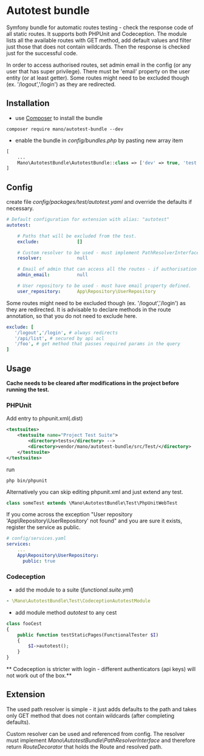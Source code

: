# Autotest bundle

Symfony bundle for automatic routes testing - check the response code of all static routes. 
It supports both PHPUnit and Codeception. The module lists all the available routes with GET method, add default values and filter just those that does not
contain wildcards. Then the response is checked just for the successful code. 

In order to access authorised routes, set admin email in the config (or any user that has super privilege). 
There must be 'email' property on the user entity (or at least getter).
Some routes might need to be excluded though (ex. '/logout','/login') as they are redirected.


Installation
------------

- use  [Composer](https://getcomposer.org/download/) to install the bundle

```console
composer require mano/autotest-bundle --dev
```

- enable the bundle in *config/bundles.php* by pasting new array item

```php
[   
    ...
    Mano\AutotestBundle\AutotestBundle::class => ['dev' => true, 'test' => true],
]
```

Config
------------

create file *config/packages/test/autotest.yaml* and override the defaults if necessary.

```yaml
# Default configuration for extension with alias: "autotest"
autotest:

    # Paths that will be excluded from the test.
    exclude:              []

    # Custom resolver to be used - must implement PathResolverInterface
    resolver:             null

    # Email of admin that can access all the routes - if authorisation needed.
    admin_email:          null

    # User repository to be used - must have email property defined.
    user_repository:      App\Repository\UserRepository
```

Some routes might need to be excluded though (ex. '/logout','/login') as they are redirected.
It is advisable to declare methods in the route annotation, so that you do not need to exclude here.

```yaml
exclude: [
   '/logout','/login', # always redirects
   '/api/list', # secured by api acl
   '/foo', # get method that passes required params in the query
]
```

Usage
------------

**Cache needs to be cleared after modifications in the project before running the test.** 

### PHPUnit

Add <directory> entry to phpunit.xml(.dist)
```xml
<testsuites>
    <testsuite name="Project Test Suite">
        <directory>tests</directory> -->
        <directory>vendor/mano/autotest-bundle/src/Test/</directory>
    </testsuite> 
</testsuites>
```

run 
```
php bin/phpunit
```


Alternatively you can skip editing phpunit.xml and just extend any test.

```php
class someTest extends \Mano\AutotestBundle\Test\PhpUnitWebTest
```

If you come across the exception "User repository 'App\Repository\UserRepository' not found" and you are sure it exists,
register the service as public.

```yaml
# config/services.yaml
services:
    ...
    App\Repository\UserRepository:
      public: true
```

### Codeception

- add the module to a suite (*functional.suite.yml*)
```yml
- \Mano\AutotestBundle\Test\CodeceptionAutotestModule
```

- add module method *autotest* to any cest 
```php
class fooCest
{
    public function testStaticPages(FunctionalTester $I)
    {
        $I->autotest();
    }
}
```

** Codeception is stricter with login - different authenticators (api keys) will not work out of the box.**

Extension
------------
The used path resolver is simple - it just adds defaults  to the path and takes only GET method that does not 
contain wildcards (after completing defaults).

Custom resolver can be used and referenced from config. The resolver must implement 
*Mano\AutotestBundle\PathResolverInterface* and therefore return *RouteDecorator* that holds the Route and resolved path.

